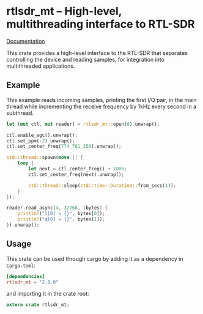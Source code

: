 # rtlsdr\_mt – High-level, multithreading interface to RTL-SDR

[Documentation](https://kchmck.github.io/doc/rtlsdr_mt/rtlsdr_mt/)

This crate provides a high-level interface to the RTL-SDR that separates controlling
the device and reading samples, for integration into multithreaded applications.

## Example

This example reads incoming samples, printing the first I/Q pair, in the main thread
while incrementing the receive frequency by 1kHz every second in a subthread.

```rust
let (mut ctl, mut reader) = rtlsdr_mt::open(0).unwrap();

ctl.enable_agc().unwrap();
ctl.set_ppm(-2).unwrap();
ctl.set_center_freq(774_781_250).unwrap();

std::thread::spawn(move || {
    loop {
        let next = ctl.center_freq() + 1000;
        ctl.set_center_freq(next).unwrap();

        std::thread::sleep(std::time::Duration::from_secs(1));
    }
});

reader.read_async(4, 32768, |bytes| {
    println!("i[0] = {}", bytes[0]);
    println!("q[0] = {}", bytes[1]);
}).unwrap();
```

## Usage

This crate can be used through cargo by adding it as a dependency in `Cargo.toml`:

```toml
[dependencies]
rtlsdr_mt = "2.0.0"
```
and importing it in the crate root:

```rust
extern crate rtlsdr_mt;
```
